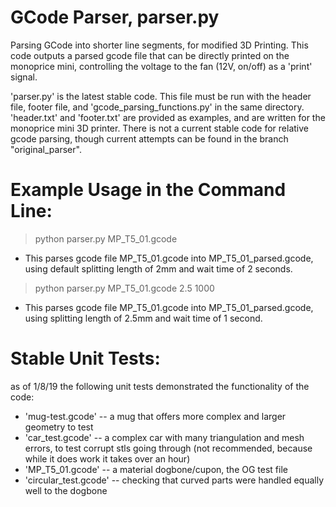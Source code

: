 # GCode Parser, parser.py
Parsing GCode into shorter line segments, for modified 3D Printing. This code outputs a parsed gcode file that can be directly printed on the monoprice mini, controlling the voltage to the fan (12V, on/off) as a 'print' signal.

'parser.py' is the latest stable code. This file must be run with the header file, footer file, and 'gcode_parsing_functions.py' in the same directory. 'header.txt' and 'footer.txt' are provided as examples, and are written for the monoprice mini 3D printer. There is not a current stable code for relative gcode parsing, though current attempts can be found in the branch "original_parser".

# Example Usage in the Command Line:
 >python parser.py MP_T5_01.gcode

  - This parses gcode file MP_T5_01.gcode into MP_T5_01_parsed.gcode, using default splitting length of 2mm and wait time of 2 seconds.

  > python parser.py MP_T5_01.gcode 2.5 1000

  - This parses gcode file MP_T5_01.gcode into MP_T5_01_parsed.gcode, using splitting length of 2.5mm and wait time of 1 second.

# Stable Unit Tests:
as of 1/8/19 the following unit tests demonstrated the functionality of the code:
 - 'mug-test.gcode' -- a mug that offers more complex and larger geometry to test
 - 'car_test.gcode' -- a complex car with many triangulation and mesh errors, to test corrupt stls going through (not recommended, because while it does work it takes over an hour)
 - 'MP_T5_01.gcode' -- a material dogbone/cupon, the OG test file
 - 'circular_test.gcode' -- checking that curved parts were handled equally well to the dogbone
